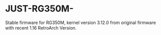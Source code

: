# JUST-RG350M-
Stable firmware for RG350M, kernel version 3.12.0 from original firmware with recent 1.16 RetroArch Version.
